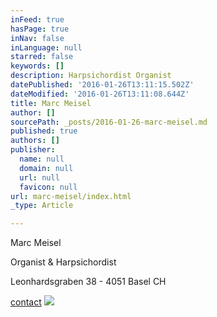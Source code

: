 ```yaml
---
inFeed: true
hasPage: true
inNav: false
inLanguage: null
starred: false
keywords: []
description: Harpsichordist Organist
datePublished: '2016-01-26T13:11:15.502Z'
dateModified: '2016-01-26T13:11:08.644Z'
title: Marc Meisel
author: []
sourcePath: _posts/2016-01-26-marc-meisel.md
published: true
authors: []
publisher:
  name: null
  domain: null
  url: null
  favicon: null
url: marc-meisel/index.html
_type: Article

---
```

Marc Meisel 

Organist & Harpsichordist

Leonhardsgraben 38 - 4051 Basel CH

[contact][0]
![](https://the-grid-user-content.s3-us-west-2.amazonaws.com/aa9ba392-d772-4b91-a36d-5c9438c43361.JPG)

[0]: mailto:marcmeisel@gmail.com